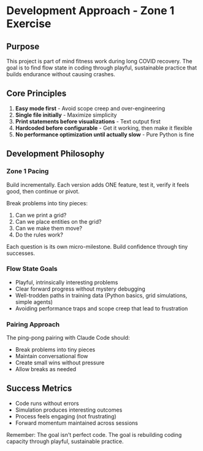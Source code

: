 # Development Approach - Zone 1 Exercise

## Purpose

This project is part of mind fitness work during long COVID recovery. The goal is to find flow state in coding through playful, sustainable practice that builds endurance without causing crashes.

## Core Principles

1. **Easy mode first** - Avoid scope creep and over-engineering
2. **Single file initially** - Maximize simplicity
3. **Print statements before visualizations** - Text output first
4. **Hardcoded before configurable** - Get it working, then make it flexible
5. **No performance optimization until actually slow** - Pure Python is fine

## Development Philosophy

### Zone 1 Pacing
Build incrementally. Each version adds ONE feature, test it, verify it feels good, then continue or pivot.

Break problems into tiny pieces:
1. Can we print a grid?
2. Can we place entities on the grid?
3. Can we make them move?
4. Do the rules work?

Each question is its own micro-milestone. Build confidence through tiny successes.

### Flow State Goals
- Playful, intrinsically interesting problems
- Clear forward progress without mystery debugging
- Well-trodden paths in training data (Python basics, grid simulations, simple agents)
- Avoiding performance traps and scope creep that lead to frustration

### Pairing Approach
The ping-pong pairing with Claude Code should:
- Break problems into tiny pieces
- Maintain conversational flow
- Create small wins without pressure
- Allow breaks as needed

## Success Metrics

- Code runs without errors
- Simulation produces interesting outcomes
- Process feels engaging (not frustrating)
- Forward momentum maintained across sessions

Remember: The goal isn't perfect code. The goal is rebuilding coding capacity through playful, sustainable practice.
